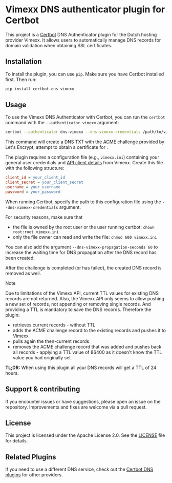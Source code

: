 # Vimexx DNS authenticator plugin for Certbot

This project is a [Certbot](https://certbot.eff.org/) DNS Authenticator plugin for the Dutch hosting provider Vimexx. It allows users to automatically manage DNS records for domain validation when obtaining SSL certificates.

## Installation

To install the plugin, you can use `pip`. Make sure you have Certbot installed first. Then run:

```bash
pip install certbot-dns-vimexx
```

## Usage

To use the Vimexx DNS Authenticator with Certbot, you can run the `certbot` command with the `--authenticator vimexx` argument:

```bash
certbot --authenticator dns-vimexx --dns-vimexx-credentials /path/to/vimexx.ini -d *.example.com -d example.com
```

This command will create a DNS TXT with the [ACME](https://datatracker.ietf.org/doc/html/rfc8555) challenge provided by Let's Encrypt, attempt to obtain a certificate for .

The plugin requires a configuration file (e.g., `vimexx.ini`) containing your general user credentials and [API client details](https://my.vimexx.nl/api) from Vimexx. Create this file with the following structure:

```ini
client_id = your_client_id
client_secret = your_client_secret
username = your_username
password = your_password
```

When running Certbot, specify the path to this configuration file using the `--dns-vimexx-credentials` argument.

For security reasons, make sure that
- the file is owned by the root user or the user running certbot: `chown root:root vimexx.ini`
- only the file owner can read and write the file: `chmod 600 vimexx.ini`

You can also add the argument `--dns-vimexx-propagation-seconds 60` to increase the waiting time for DNS propagation after the DNS record has been created.

After the challenge is completed (or has failed), the created DNS record is removed as well.

> [!NOTE]
> Due to limitations of the Vimexx API, current TTL values for existing DNS records are not returned. Also, the Vimexx API only seems to allow pushing a new set of records, not appending or removing single records. And providing a TTL is mandatory to save the DNS records. Therefore the plugin:
> * retrieves current records - without TTL
> * adds the ACME challenge record to the existing records and pushes it to Vimexx
> * pulls again the then-current records
> * removes the ACME challenge record that was added and pushes back all records - applying a TTL value of 86400 as it doesn't know the TTL value you had originally set
>
> **TL;DR:** When using this plugin all your DNS records will get a TTL of 24 hours.

## Support & contributing

If you encounter issues or have suggestions, please open an issue on the repository. Improvements and fixes are welcome via a pull request.

## License

This project is licensed under the Apache License 2.0. See the [LICENSE](./LICENSE) file for details.

## Related Plugins

If you need to use a different DNS service, check out the [Certbot DNS plugins](https://eff-certbot.readthedocs.io/en/latest/using.html#dns-plugins) for other providers.